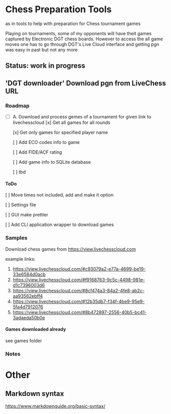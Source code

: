 
# Chess Preparation Tools 

as in tools to help with preparation for Chess tournament games

Playing on tournaments, some of my opponents will have theit games captured by Electronic DGT chess boards.
However to access the all game moves one has to go through DGT's Live Cloud interface and getting pgn was 
easy in past but not any more

Status: work in progress 
------------------------


## 'DGT downloader' Download pgn from LiveChess URL

### Roadmap

* [ ] A. Download and process gemes of a tournament for given link to livechesscloud 
    [x] Get all games for all rounds

    [x] Get only games for specified player name

    [ ] Add ECO codes info to game

    [ ] Add FIDE/ACF rating

    [ ] Add game info to SQLite database

    [ ] tbd 

#### ToDo 
  [ ] Move times not included, add and make it option 
  
  [ ] Settings file 
  
  [ ] GUI make prettier 
  
  [ ] Add CLI application wrapper to download games  
  


### Samples 

Download chess games from https://view.livechesscloud.com

example links:
1. https://view.livechesscloud.com/#c93079a2-e77a-4699-be19-33e6584d0acb
2. https://view.livechesscloud.com/#f9168763-9c5c-4498-981e-d1c7396003d6
3. https://view.livechesscloud.com/#8cf474a3-84a2-4fe8-ab2c-aa93562ebff4
4. https://view.livechesscloud.com/#12b35db7-f34f-4be9-95e9-5fa4d7912076
5. https://view.livechesscloud.com/#8b472897-2556-40b5-bc41-3adaeda50b0e

#### Games downloaded already 
  see games folder 
  

### Notes


Other
=====

Markdown syntax 
---------------

https://www.markdownguide.org/basic-syntax/

